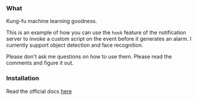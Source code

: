 ### What

Kung-fu machine learning goodness. 

This is an example of how you can use the `hook` feature of the notification server
to invoke a custom script on the event before it generates an alarm. 
I currently support object detection and face recognition. 

Please don't ask me questions on how to use them. Please read the comments and figure it out.

### Installation

Read the official docs [here](http://pliablepixels.github.io/zmeventnotification/_build/html/guides/hooks.html#installation)


